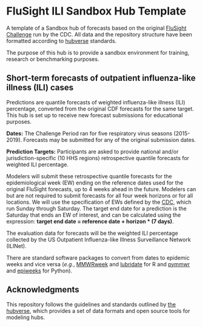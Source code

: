 # FluSight ILI Sandbox Hub Template

A template of a Sandbox hub of forecasts based on the original [FluSight Challenge](https://github.com/cdcepi/FluSight-forecasts) run by the CDC. All data and the repository structure have been formatted according to [hubverse](https://hubverse.io/) standards.

The purpose of this hub is to provide a sandbox environment for training, research or benchmarking purposes.

## Short-term forecasts of outpatient influenza-like illness (ILI) cases

Predictions are quantile forecasts of weighted influenza-like illness (ILI) percentage, converted from the original CDF forecasts for the same target. This hub is set up to receive new forecast submissions for educational purposes.

**Dates:** The Challenge Period ran for five respiratory virus seasons (2015-2019). Forecasts may be submitted for any of the original submission dates.

**Prediction Targets:**
Participants are asked to provide national and/or jurisdiction-specific (10 HHS regions) retrospective quantile forecasts for weighted ILI percentage.

Modelers will submit these retrospective quantile forecasts for the epidemiological week (EW) ending on the reference dates used for the original FluSight forecasts, up to 4 weeks ahead in the future. Modelers can but are not required to submit forecasts for all four week horizons or for all locations. We will use the specification of EWs defined by the
[CDC](https://wwwn.cdc.gov/nndss/document/MMWR_Week_overview.pdf), which run Sunday through Saturday. The target end
date for a prediction is the Saturday that ends an EW of interest, and can be calculated using the expression:
**target end date = reference date + horizon * (7 days)**.

The evaluation data for forecasts will be the weighted ILI percentage collected by the US Outpatient Influenza-like Illness Surveillance Network (ILINet).

There are standard software packages to convert from dates to epidemic weeks and vice versa (*e.g.*,
[MMWRweek](https://cran.r-project.org/web/packages/MMWRweek/) and
[lubridate](https://lubridate.tidyverse.org/reference/week.html) for R and [pymmwr](https://pypi.org/project/pymmwr/)
and [epiweeks](https://pypi.org/project/epiweeks/) for Python).

## Acknowledgments

This repository follows the guidelines and standards outlined by [the
hubverse](https://hubverse.io), which provides a set of data formats and open source tools for modeling hubs.
